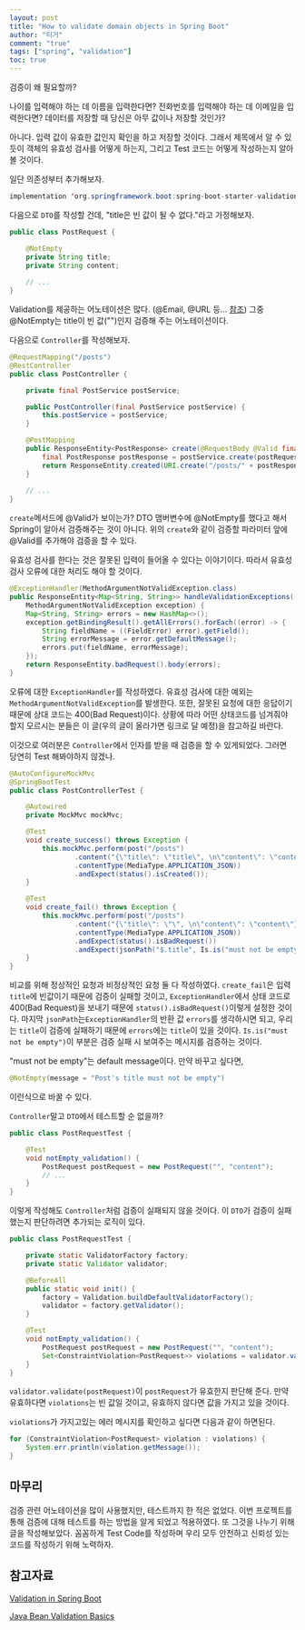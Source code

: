 ```yaml
---
layout: post
title: "How to validate domain objects in Spring Boot"
author: "티거"
comment: "true"
tags: ["spring", "validation"]
toc: true
---
```


검증이 왜 필요할까?

나이를 입력해야 하는 데 이름을 입력한다면? 전화번호를 입력해야 하는 데 이메일을 입력한다면? 데이터를 저장할 때 당신은 아무 값이나 저장할 것인가? 

아니다. 입력 값이 유효한 값인지 확인을 하고 저장할 것이다. 그래서 제목에서 알 수 있듯이 객체의 유효성 검사를 어떻게 하는지, 그리고 Test 코드는 어떻게 작성하는지 알아볼 것이다.

일단 의존성부터 추가해보자.

```java
implementation 'org.springframework.boot:spring-boot-starter-validation'
```

다음으로 `DTO`를 작성할 건데, "title은 빈 값이 될 수 없다."라고 가정해보자.

```java
public class PostRequest {

    @NotEmpty
    private String title;
    private String content;
    
    // ...
}
```

Validation를 제공하는 어노테이션은 많다. (@Email, @URL 등... [참조](https://www.baeldung.com/javax-validation)) 그중 @NotEmpty는 title이 빈 값("")인지 검증해 주는 어노테이션이다.

다음으로 `Controller`를 작성해보자.

```java
@RequestMapping("/posts")
@RestController
public class PostController {

    private final PostService postService;

    public PostController(final PostService postService) {
        this.postService = postService;
    }

    @PostMapping
    public ResponseEntity<PostResponse> create(@RequestBody @Valid final PostRequest postRequest) {
        final PostResponse postResponse = postService.create(postRequest);
        return ResponseEntity.created(URI.create("/posts/" + postResponse.getId())).build();
    }
    
    // ...
}
```

`create`메서드에 @Valid가 보이는가? DTO 맴버변수에 @NotEmpty를 했다고 해서 Spring이 알아서 검증해주는 것이 아니다. 위의 `create`와 같이 검증할 파라미터 앞에 @Valid를 추가해야 검증을 할 수 있다.

유효성 검사를 한다는 것은 잘못된 입력이 들어올 수 있다는 이야기이다. 따라서 유효성 검사 오류에 대한 처리도 해야 할 것이다. 

```java
@ExceptionHandler(MethodArgumentNotValidException.class)
public ResponseEntity<Map<String, String>> handleValidationExceptions(
    MethodArgumentNotValidException exception) {
    Map<String, String> errors = new HashMap<>();
    exception.getBindingResult().getAllErrors().forEach((error) -> {
        String fieldName = ((FieldError) error).getField();
        String errorMessage = error.getDefaultMessage();
        errors.put(fieldName, errorMessage);
    });
    return ResponseEntity.badRequest().body(errors);
}
```

오류에 대한 `ExceptionHandler`를 작성하였다. 유효성 검사에 대한 예외는 `MethodArgumentNotValidException`를 발생한다. 또한, 잘못된 요청에 대한 응답이기 때문에 상대 코드는 400(Bad Request)이다. 상황에 따라 어떤 상태코드를 넘겨줘야 할지 모르시는 분들은 이 글(우의 글이 올라가면 링크로 달 예정)을 참고하길 바란다.

이것으로 여러분은 `Controller`에서 인자를 받을 때 검증을 할 수 있게되었다. 그러면 당연히 Test 해봐야하지 않겠나.

```java
@AutoConfigureMockMvc
@SpringBootTest
public class PostControllerTest {

    @Autowired
    private MockMvc mockMvc;

    @Test
    void create_success() throws Exception {
        this.mockMvc.perform(post("/posts")
                .content("{\"title\": \"title\", \n\"content\": \"content\"}")
                .contentType(MediaType.APPLICATION_JSON))
                .andExpect(status().isCreated());
    }

    @Test
    void create_fail() throws Exception {
        this.mockMvc.perform(post("/posts")
                .content("{\"title\": \"\", \n\"content\": \"content\"}")
                .contentType(MediaType.APPLICATION_JSON))
                .andExpect(status().isBadRequest())
                .andExpect(jsonPath("$.title", Is.is("must not be empty")));
    }
}
```

비교를 위해 정상적인 요청과 비정상적인 요청 둘 다 작성하였다. `create_fail`은 입력 `title`에 빈값이기 때문에 검증이 실패할 것이고, `ExceptionHandler`에서 상태 코드로 400(Bad Request)을 보내기 때문에 `status().isBadRequest()`이렇게 설정한 것이다. 마지막 `jsonPath`는`ExceptionHandler`의 반환 값 `errors`를 생각하시면 되고, 우리는 `title`이 검증에 실패하기 때문에 `errors`에는 `title`이 있을 것이다. `Is.is("must not be empty")`이 부분은 검증 실패 시 보여주는 메시지를 검증하는 것이다.

 "must not be empty"는 default message이다. 만약 바꾸고 싶다면,

```java
@NotEmpty(message = "Post's title must not be empty")
```

이런식으로 바꿀 수 있다.

`Controller`말고 `DTO`에서 테스트할 순 없을까?

```java
public class PostRequestTest {

    @Test
    void notEmpty_validation() {
        PostRequest postRequest = new PostRequest("", "content");
		// ...
    }
}
```

이렇게 작성해도 `Controller`처럼 검증이 실패되지 않을 것이다. 이 `DTO`가 검증이 실패했는지 판단하려면 추가되는 로직이 있다.

```java
public class PostRequestTest {

    private static ValidatorFactory factory;
    private static Validator validator;

    @BeforeAll
    public static void init() {
        factory = Validation.buildDefaultValidatorFactory();
        validator = factory.getValidator();
    }

    @Test
    void notEmpty_validation() {
        PostRequest postRequest = new PostRequest("", "content");
        Set<ConstraintViolation<PostRequest>> violations = validator.validate(postRequest);
    }
}
```

`validator.validate(postRequest)`이 `postRequest`가 유효한지 판단해 준다. 만약 유효하다면 `violations`는 빈 값일 것이고, 유효하지 않다면 값을 가지고 있을 것이다.

`violations`가 가지고있는 에러 메시지를 확인하고 싶다면 다음과 같이 하면된다.

```java
for (ConstraintViolation<PostRequest> violation : violations) {
    System.err.println(violation.getMessage());
}
```

## 마무리

검증 관련 어노테이션을 많이 사용했지만, 테스트까지 한 적은 없었다. 이번 프로젝트를 통해 검증에 대해 테스트를 하는 방법을 알게 되었고 적용하였다. 또 그것을 나누기 위해 글을 작성해보았다. 꼼꼼하게 Test Code를 작성하며 우리 모두 안전하고 신뢰성 있는 코드를 작성하기 위해 노력하자. 

## 참고자료

[Validation in Spring Boot](https://www.baeldung.com/spring-boot-bean-validation)

[Java Bean Validation Basics](https://www.baeldung.com/javax-validation)